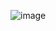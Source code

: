 ![image](https://github.com/CVanzetta/Therapeute86/assets/137262112/6c4c55b4-bf56-45e2-80bd-47005d501b1b)
